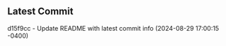 
## Latest Commit
d15f9cc - Update README with latest commit info (2024-08-29 17:00:15 -0400) <Yunxi-Zhou>
